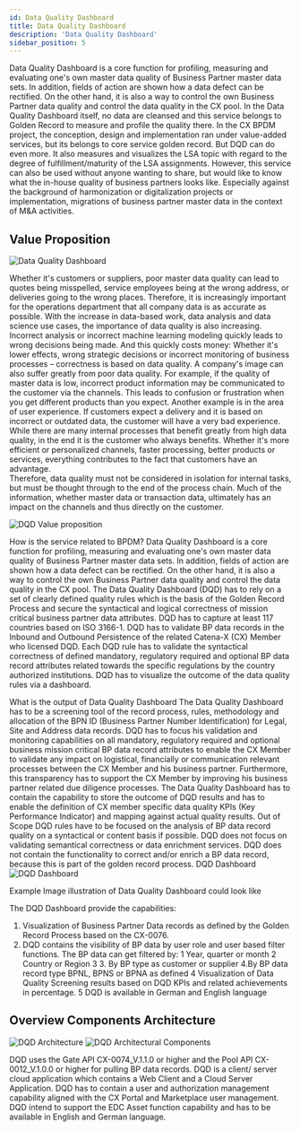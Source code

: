 ```yaml
---
id: Data Quality Dashboard
title: Data Quality Dashboard
description: 'Data Quality Dashboard'
sidebar_position: 5
---
```

Data Quality Dashboard is a core function for profiling, measuring and evaluating one's own master data quality of Business Partner master data sets. In addition, fields of action are shown how a data defect can be rectified. On the other hand, it is also a way to control the own Business Partner data quality and control the data quality in the CX pool. In the Data Quality Dashboard  itself, no data are cleansed and this service belongs to Golden Record to measure and profile  the quality there. In the CX BPDM project, the conception, design and implementation ran under value-added services, but its belongs to core service golden record.
But DQD can do even more. It also measures and visualizes the LSA topic with regard to the degree of fulfillment/maturity of the LSA assignments. However, this service can also be used without anyone wanting to share, but would like to know what the in-house quality of business partners looks like. Especially against the background of harmonization or digitalization projects or implementation, migrations of business partner master data in the context of M&A activities.

## Value Proposition  

![Data Quality Dashboard](@site/static/img/dqd-value-proposition.png)

Whether it's customers or suppliers, poor master data quality can lead to quotes being misspelled, service employees being at the wrong address, or deliveries going to the wrong places. Therefore, it is increasingly important for the operations department that all company data is as accurate as possible. With the increase in data-based work, data analysis and data science use cases, the importance of data quality is also increasing.
Incorrect analysis or incorrect machine learning modeling quickly leads to wrong decisions being made. And this quickly costs money: Whether it's lower effects, wrong strategic decisions or incorrect monitoring of business processes – correctness is based on data quality. A company's image can also suffer greatly from poor data quality.
For example, if the quality of master data is low, incorrect product information may be communicated to the customer via the channels. This leads to confusion or frustration when you get different products than you expect. Another example is in the area of user experience. If customers expect a delivery and it is based on incorrect or outdated data, the customer will have a very bad experience.
While there are many internal processes that benefit greatly from high data quality, in the end it is the customer who always benefits. Whether it's more efficient or personalized channels, faster processing, better products or services, everything contributes to the fact that customers have an advantage.  
Therefore, data quality must not be considered in isolation for internal tasks, but must be thought through to the end of the process chain. Much of the information, whether master data or transaction data, ultimately has an impact on the channels and thus directly on the customer.

![DQD Value proposition](@site/static/img/value-proposition-data-quality.png)

How is the service related to BPDM?
Data Quality Dashboard is a core function for profiling, measuring and evaluating one's own master data quality of Business Partner master data sets. In addition, fields of action are shown how a data defect can be rectified. On the other hand, it is also a way to control the own Business Partner data quality and control the data quality in the CX pool. The Data Quality Dashboard (DQD) has to rely on a set of clearly defined quality rules which is the basis of the Golden Record Process and secure the syntactical and logical correctness of mission critical business partner data attributes. DQD has to capture at least 117 countries based on ISO 3166-1. DQD has to validate BP data records in the Inbound and Outbound Persistence of the related Catena-X (CX) Member who licensed DQD. Each DQD rule has to validate the syntactical correctness of defined mandatory, regulatory required and optional BP data record attributes related towards the specific regulations by the country authorized institutions. DQD has to visualize the outcome of the data quality rules via a dashboard.

What is the output of Data Quality Dashboard
The Data Quality Dashboard has to be a screening tool of the record process, rules, methodology and allocation of the BPN ID (Business Partner Number Identification) for Legal, Site and Address data records. DQD has to focus his validation and monitoring capabilities on all mandatory, regulatory required and optional business mission critical BP data record attributes to enable the CX Member to validate any impact on logistical, financially or communication relevant processes between the CX Member and his business partner. Furthermore, this transparency has to support the CX Member by improving his business partner related due diligence processes.  The Data Quality Dashboard has to contain the capability to store the outcome of DQD results and has to enable the definition of CX member specific data quality KPIs (Key Performance Indicator) and mapping against actual quality results.
Out of Scope
DQD rules have to be focused on the analysis of BP data record quality on a syntactical or content basis if possible. DQD does not focus on validating semantical correctness or data enrichment services. DQD does not contain the functionality to correct and/or enrich a BP data record, because this is part of the golden record process.
DQD Dashboard
![DQD Dashboard](@site/static/img/dqd-dashboard.png)

Example Image illustration of Data Quality Dashboard could look like

The DQD Dashboard provide the capabilities:

1. Visualization of Business Partner Data records as defined by the Golden Record Process based on the CX-0076.
2. DQD contains the visibility of BP data by user role and user based filter functions. The BP data can get filtered by:
1 Year, quarter or month
2 Country or Region
3 3. By BP type as customer or supplier
4.By BP data record type BPNL, BPNS or BPNA as defined
4 Visualization of Data Quality Screening results based on DQD KPIs and related achievements in percentage.
5 DQD is available in German and English language

## Overview Components Architecture

![DQD Architecture](@site/static/img/dqd-components-architecture.svg)
![DQD Architectural Components](@site/static/img/dqd-architectural-components.png)

DQD uses the Gate API CX-0074_V.1.1.0 or higher and the Pool API CX-0012_V.1.0.0 or higher for pulling BP data records. DQD is a client/ server cloud application which contains a Web Client and a Cloud Server Application. DQD has to contain a user and authorization management capability aligned with the CX Portal and Marketplace user management. DQD intend to support the EDC Asset function capability and has to be available in English and German language.
